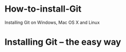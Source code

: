 # How-to-install-Git
Installing Git on Windows, Mac OS X and Linux 


# Installing Git – the easy way
